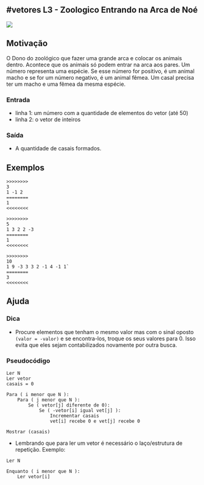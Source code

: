## #vetores L3 - Zoologico Entrando na Arca de Noé


![](__capa.jpg)

## Motivação

O Dono do zoológico que fazer uma grande arca e colocar os animais dentro. Acontece que os animais só podem entrar na arca aos pares. Um número representa uma espécie. Se esse número for positivo, é um animal macho e se for um número negativo, é um animal fêmea. Um casal precisa ter um macho e uma fêmea da mesma espécie.

### Entrada

*   linha 1: um número com a quantidade de elementos do vetor (até 50)
*   linha 2: o vetor de inteiros

### Saída

*   A quantidade de casais formados.

## Exemplos

```
>>>>>>>>
3
1 -1 2
========
1
<<<<<<<<

>>>>>>>>
5
1 3 2 2 -3
========
1
<<<<<<<<

>>>>>>>>
10
1 9 -3 3 3 2 -1 4 -1 1`
========
3
<<<<<<<<
```

## Ajuda

### Dica
- Procure elementos que tenham o mesmo valor mas com o sinal oposto `(valor = -valor)` e se encontra-los, troque os seus valores para 0. Isso evita que eles sejam contabilizados novamente por outra busca.


### Pseudocódigo
```
Ler N
Ler vetor
casais = 0

Para ( i menor que N ):
    Para ( j menor que N ):
        Se ( vetor[j] diferente de 0):
            Se ( -vetor[i] igual vet[j] ):
                Incrementar casais
                vet[i] recebe 0 e vet[j] recebe 0

Mostrar (casais)
```

- Lembrando que para ler um vetor é necessário o laço/estrutura de repetição. Exemplo:
```
Ler N

Enquanto ( i menor que N ):
    Ler vetor[i]
```
#

